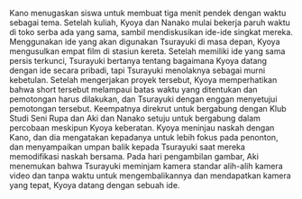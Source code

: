 Kano menugaskan siswa untuk membuat tiga menit pendek dengan waktu sebagai tema. Setelah kuliah, Kyoya dan Nanako mulai bekerja paruh waktu di toko serba ada yang sama, sambil mendiskusikan ide-ide singkat mereka. Menggunakan ide yang akan digunakan Tsurayuki di masa depan, Kyoya mengusulkan empat film di stasiun kereta. Setelah memiliki ide yang sama persis terkunci, Tsurayuki bertanya tentang bagaimana Kyoya datang dengan ide secara pribadi, tapi Tsurayuki menolaknya sebagai murni kebetulan. Setelah mengerjakan proyek tersebut, Kyoya memperhatikan bahwa short tersebut melampaui batas waktu yang ditentukan dan pemotongan harus dilakukan, dan Tsurayuki dengan enggan menyetujui pemotongan tersebut. Keempatnya direkrut untuk bergabung dengan Klub Studi Seni Rupa dan Aki dan Nanako setuju untuk bergabung dalam percobaan meskipun Kyoya keberatan. Kyoya meninjau naskah dengan Kano, dan dia mengatakan kepadanya untuk lebih fokus pada penonton, dan menyampaikan umpan balik kepada Tsurayuki saat mereka memodifikasi naskah bersama. Pada hari pengambilan gambar, Aki menemukan bahwa Tsurayuki meminjam kamera standar alih-alih kamera video dan tanpa waktu untuk mengembalikannya dan mendapatkan kamera yang tepat, Kyoya datang dengan sebuah ide.

